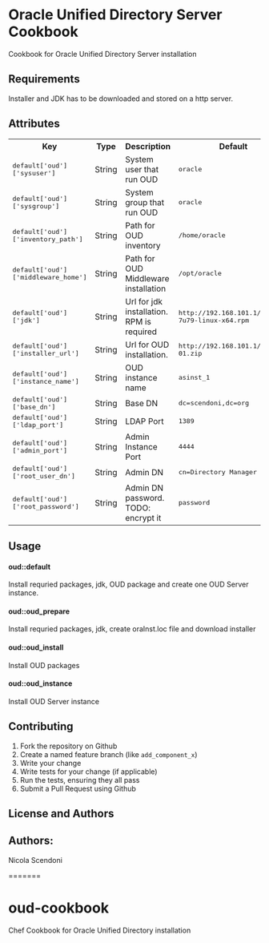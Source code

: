 Oracle Unified Directory Server  Cookbook
============
Cookbook for Oracle Unified Directory Server installation

Requirements
------------
Installer and JDK has to be downloaded and stored on a http server.



Attributes
----------


<table>
  <tr>
    <th>Key</th>
    <th>Type</th>
    <th>Description</th>
    <th>Default</th>
  </tr>


  <tr>
    <td><tt>default['oud']['sysuser']</tt></td>
    <td>String</td>
    <td>System user that run OUD</td>
    <td><tt>oracle</tt></td>
  </tr>
  <tr>
    <td><tt>default['oud']['sysgroup']</tt></td>
    <td>String</td>
    <td>System group that run OUD</td>
    <td><tt>oracle</tt></td>
  </tr>
  <tr>
    <td><tt>default['oud']['inventory_path']</tt></td>
    <td>String</td>
    <td>Path for OUD inventory</td>
    <td><tt>/home/oracle</tt></td>
  </tr>
  <tr>
    <td><tt>default['oud']['middleware_home']</tt></td>
    <td>String</td>
    <td>Path for OUD Middleware installation</td>
    <td><tt>/opt/oracle</tt></td>
  </tr>
  <tr>
    <td><tt>default['oud']['jdk']</tt></td>
    <td>String</td>
    <td>Url for jdk installation.  RPM is required</td>
    <td><tt>http://192.168.101.1/jdk-7u79-linux-x64.rpm</tt></td>
  </tr>
  <tr>
    <td><tt>default['oud']['installer_url']</tt></td>
    <td>String</td>
    <td>Url for OUD installation.</td>
    <td><tt>http://192.168.101.1/V75929-01.zip</tt></td>
  </tr>
  <tr>
    <td><tt>default['oud']['instance_name']</tt></td>
    <td>String</td>
    <td>OUD instance name</td>
    <td><tt>asinst_1</tt></td>
  </tr>
  <tr>
    <td><tt>default['oud']['base_dn']</tt></td>
    <td>String</td>
    <td>Base DN</td>
    <td><tt>dc=scendoni,dc=org</tt></td>
  </tr>
  <tr>
    <td><tt>default['oud']['ldap_port']</tt></td>
    <td>String</td>
    <td>LDAP Port</td>
    <td><tt>1389</tt></td>
  </tr>
  <tr>
    <td><tt>default['oud']['admin_port']</tt></td>
    <td>String</td>
    <td>Admin Instance Port</td>
    <td><tt>4444</tt></td>
  </tr>
  <tr>
    <td><tt>default['oud']['root_user_dn']</tt></td>
    <td>String</td>
    <td>Admin DN</td>
    <td><tt>cn=Directory Manager</tt></td>
  </tr>
  <tr>
    <td><tt>default['oud']['root_password']</tt></td>
    <td>String</td>
    <td>Admin DN password. TODO: encrypt it</td>
    <td><tt>password</tt></td>
  </tr>
  
</table>

Usage
-----
#### oud::default
Install requried packages, jdk, OUD package and create one OUD Server instance.

#### oud::oud_prepare
Install requried packages, jdk, create oraInst.loc file and download installer

#### oud::oud_install
Install OUD packages

#### oud::oud_instance
Install OUD Server instance

Contributing
------------

1. Fork the repository on Github
2. Create a named feature branch (like `add_component_x`)
3. Write your change
4. Write tests for your change (if applicable)
5. Run the tests, ensuring they all pass
6. Submit a Pull Request using Github

License and Authors
-------------------
Authors: 
--------
Nicola Scendoni

=======
# oud-cookbook
Chef Cookbook for Oracle Unified Directory installation
